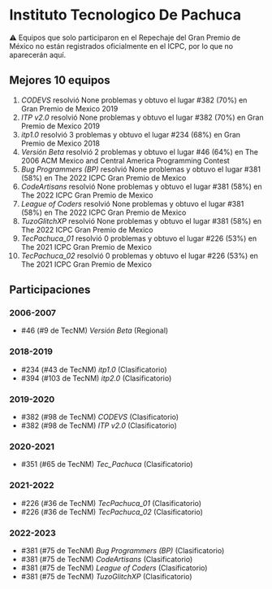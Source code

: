 # Instituto Tecnologico De Pachuca

:warning: Equipos que solo participaron en el Repechaje del Gran Premio de México no están registrados oficialmente en el ICPC, por lo que no aparecerán aquí.

## Mejores 10 equipos

1. _CODEVS_ resolvió None problemas y obtuvo el lugar #382 (70%) en Gran Premio de Mexico 2019
1. _ITP v2.0_ resolvió None problemas y obtuvo el lugar #382 (70%) en Gran Premio de Mexico 2019
1. _itp1.0_ resolvió 3 problemas y obtuvo el lugar #234 (68%) en Gran Premio de Mexico 2018
1. _Versión Beta_ resolvió 2 problemas y obtuvo el lugar #46 (64%) en The 2006 ACM Mexico and Central America Programming Contest
1. _Bug Programmers (BP)_ resolvió None problemas y obtuvo el lugar #381 (58%) en The 2022 ICPC Gran Premio de Mexico
1. _CodeArtisans_ resolvió None problemas y obtuvo el lugar #381 (58%) en The 2022 ICPC Gran Premio de Mexico
1. _League of Coders_ resolvió None problemas y obtuvo el lugar #381 (58%) en The 2022 ICPC Gran Premio de Mexico
1. _TuzoGlitchXP_ resolvió None problemas y obtuvo el lugar #381 (58%) en The 2022 ICPC Gran Premio de Mexico
1. _TecPachuca_01_ resolvió 0 problemas y obtuvo el lugar #226 (53%) en The 2021 ICPC Gran Premio de Mexico
1. _TecPachuca_02_ resolvió 0 problemas y obtuvo el lugar #226 (53%) en The 2021 ICPC Gran Premio de Mexico

## Participaciones

### 2006-2007

- #46 (#9 de TecNM) _Versión Beta_ (Regional)

### 2018-2019

- #234 (#43 de TecNM) _itp1.0_ (Clasificatorio)
- #394 (#103 de TecNM) _itp2.0_ (Clasificatorio)

### 2019-2020

- #382 (#98 de TecNM) _CODEVS_ (Clasificatorio)
- #382 (#98 de TecNM) _ITP v2.0_ (Clasificatorio)

### 2020-2021

- #351 (#65 de TecNM) _Tec_Pachuca_ (Clasificatorio)

### 2021-2022

- #226 (#36 de TecNM) _TecPachuca_01_ (Clasificatorio)
- #226 (#36 de TecNM) _TecPachuca_02_ (Clasificatorio)

### 2022-2023

- #381 (#75 de TecNM) _Bug Programmers (BP)_ (Clasificatorio)
- #381 (#75 de TecNM) _CodeArtisans_ (Clasificatorio)
- #381 (#75 de TecNM) _League of Coders_ (Clasificatorio)
- #381 (#75 de TecNM) _TuzoGlitchXP_ (Clasificatorio)



